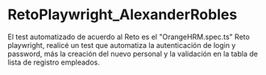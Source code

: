 # RetoPlaywright_AlexanderRobles
El test automatizado de acuerdo al Reto es el "OrangeHRM.spec.ts"
Reto playwright, realicé un test que automatiza la autenticación de login y password, más la creación del nuevo personal y la validación en la tabla de lista de registro empleados.

